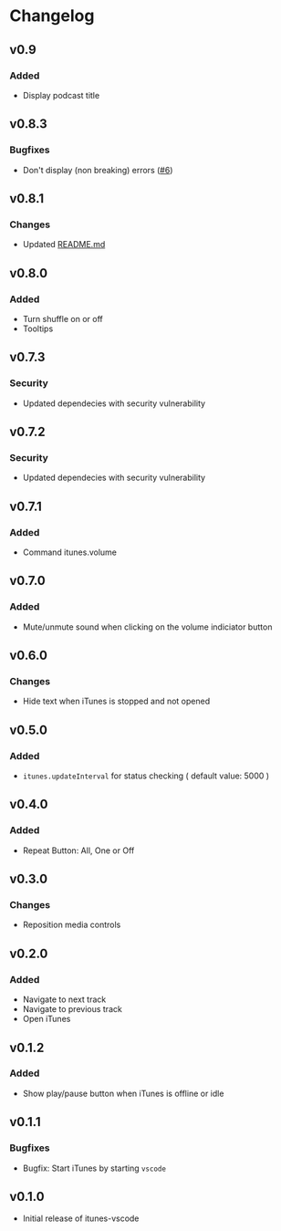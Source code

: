 # Changelog

## v0.9
### Added
* Display podcast title

## v0.8.3
### Bugfixes
* Don't display (non breaking) errors ([#6](https://github.com/PsykoSoldi3r/vscode-itunes/issues/6))

## v0.8.1
### Changes
* Updated [README.md](https://github.com/PsykoSoldi3r/vscode-itunes/blob/master/README.md)

## v0.8.0
### Added
* Turn shuffle on or off
* Tooltips

## v0.7.3
### Security
* Updated dependecies with security vulnerability

## v0.7.2
### Security
* Updated dependecies with security vulnerability

## v0.7.1
### Added
* Command itunes.volume

## v0.7.0
### Added
* Mute/unmute sound when clicking on the volume indiciator button

## v0.6.0
### Changes
* Hide text when iTunes is stopped and not opened

## v0.5.0
### Added
* `itunes.updateInterval` for status checking ( default value: 5000 )

## v0.4.0
### Added
* Repeat Button: All, One or Off

## v0.3.0
### Changes
* Reposition media controls

## v0.2.0
### Added
* Navigate to next track
* Navigate to previous track
* Open iTunes

## v0.1.2
### Added
* Show play/pause button when iTunes is offline or idle

## v0.1.1
### Bugfixes
* Bugfix: Start iTunes by starting `vscode`

## v0.1.0

* Initial release of itunes-vscode
